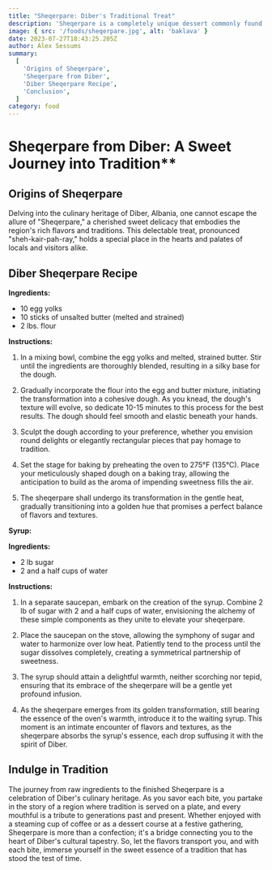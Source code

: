 ```yaml
---
title: "Sheqerpare: Diber's Traditional Treat"
description: 'Sheqerpare is a completely unique dessert commonly found in Diber.'
image: { src: '/foods/sheqerpare.jpg', alt: 'baklava' }
date: 2023-07-27T18:43:25.205Z
author: Alex Sessums
summary:
  [
    'Origins of Sheqerpare',
    'Sheqerpare from Diber',
    'Diber Sheqerpare Recipe',
    'Conclusion',
  ]
category: food
---
```


# Sheqerpare from Diber: A Sweet Journey into Tradition\*\*

## Origins of Sheqerpare

Delving into the culinary heritage of Diber, Albania, one cannot escape the allure of "Sheqerpare," a cherished sweet delicacy that embodies the region's rich flavors and traditions. This delectable treat, pronounced "sheh-kair-pah-ray," holds a special place in the hearts and palates of locals and visitors alike.

## Diber Sheqerpare Recipe

**Ingredients:**

- 10 egg yolks
- 10 sticks of unsalted butter (melted and strained)
- 2 lbs. flour

**Instructions:**

1. In a mixing bowl, combine the egg yolks and melted, strained butter. Stir until the ingredients are thoroughly blended, resulting in a silky base for the dough.

2. Gradually incorporate the flour into the egg and butter mixture, initiating the transformation into a cohesive dough. As you knead, the dough's texture will evolve, so dedicate 10-15 minutes to this process for the best results. The dough should feel smooth and elastic beneath your hands.

3. Sculpt the dough according to your preference, whether you envision round delights or elegantly rectangular pieces that pay homage to tradition.

4. Set the stage for baking by preheating the oven to 275°F (135°C). Place your meticulously shaped dough on a baking tray, allowing the anticipation to build as the aroma of impending sweetness fills the air.

5. The sheqerpare shall undergo its transformation in the gentle heat, gradually transitioning into a golden hue that promises a perfect balance of flavors and textures.

**Syrup:**

**Ingredients:**

- 2 lb sugar
- 2 and a half cups of water

**Instructions:**

1. In a separate saucepan, embark on the creation of the syrup. Combine 2 lb of sugar with 2 and a half cups of water, envisioning the alchemy of these simple components as they unite to elevate your sheqerpare.

2. Place the saucepan on the stove, allowing the symphony of sugar and water to harmonize over low heat. Patiently tend to the process until the sugar dissolves completely, creating a symmetrical partnership of sweetness.

3. The syrup should attain a delightful warmth, neither scorching nor tepid, ensuring that its embrace of the sheqerpare will be a gentle yet profound infusion.

4. As the sheqerpare emerges from its golden transformation, still bearing the essence of the oven's warmth, introduce it to the waiting syrup. This moment is an intimate encounter of flavors and textures, as the sheqerpare absorbs the syrup's essence, each drop suffusing it with the spirit of Diber.

## Indulge in Tradition

The journey from raw ingredients to the finished Sheqerpare is a celebration of Diber's culinary heritage. As you savor each bite, you partake in the story of a region where tradition is served on a plate, and every mouthful is a tribute to generations past and present. Whether enjoyed with a steaming cup of coffee or as a dessert course at a festive gathering, Sheqerpare is more than a confection; it's a bridge connecting you to the heart of Diber's cultural tapestry. So, let the flavors transport you, and with each bite, immerse yourself in the sweet essence of a tradition that has stood the test of time.
